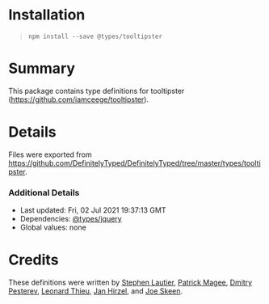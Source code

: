 # Installation
> `npm install --save @types/tooltipster`

# Summary
This package contains type definitions for tooltipster (https://github.com/iamceege/tooltipster).

# Details
Files were exported from https://github.com/DefinitelyTyped/DefinitelyTyped/tree/master/types/tooltipster.

### Additional Details
 * Last updated: Fri, 02 Jul 2021 19:37:13 GMT
 * Dependencies: [@types/jquery](https://npmjs.com/package/@types/jquery)
 * Global values: none

# Credits
These definitions were written by [Stephen Lautier](https://github.com/stephenlautier), [Patrick Magee](https://github.com/pjmagee), [Dmitry Pesterev](https://github.com/VorobeY1326), [Leonard Thieu](https://github.com/leonard-thieu), [Jan Hirzel](https://github.com/janhi), and [Joe Skeen](https://github.com/joeskeen).
